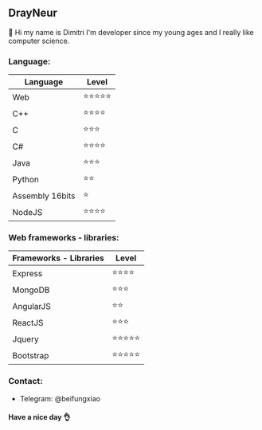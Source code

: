 ## DrayNeur
👋 Hi my name is Dimitri I'm developer since my young ages and I really like computer science.
### Language:
| Language  | Level |
| ------------- | ------------- |
| Web  | ⭐⭐⭐⭐⭐  |
| C++  | ⭐⭐⭐⭐  |
| C  | ⭐⭐⭐  |
| C#  | ⭐⭐⭐⭐  |
| Java  | ⭐⭐⭐  |
| Python  | ⭐⭐  |
| Assembly 16bits  | ⭐  |
| NodeJS  | ⭐⭐⭐⭐  |

### Web frameworks - libraries:
| Frameworks - Libraries  | Level |
| ------------- | ------------- |
| Express  | ⭐⭐⭐⭐  |
| MongoDB  | ⭐⭐⭐  |
| AngularJS  | ⭐⭐  |
| ReactJS  | ⭐⭐⭐  |
| Jquery  | ⭐⭐⭐⭐⭐  |
| Bootstrap  | ⭐⭐⭐⭐⭐  |

### Contact:
- Telegram: @beifungxiao

#### Have a nice day 👌
